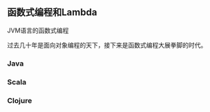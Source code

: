 ## 函数式编程和Lambda
JVM语言的函数式编程

过去几十年是面向对象编程的天下，接下来是函数式编程大展拳脚的时代。

### Java

### Scala

### Clojure



